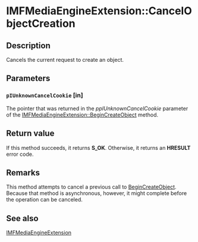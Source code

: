 # IMFMediaEngineExtension::CancelObjectCreation

## Description

Cancels the current request to create an object.

## Parameters

### `pIUnknownCancelCookie` [in]

The pointer that was returned in the *ppIUnknownCancelCookie* parameter of the [IMFMediaEngineExtension::BeginCreateObject](https://learn.microsoft.com/windows/desktop/api/mfmediaengine/nf-mfmediaengine-imfmediaengineextension-begincreateobject) method.

## Return value

If this method succeeds, it returns **S_OK**. Otherwise, it returns an **HRESULT** error code.

## Remarks

This method attempts to cancel a previous call to [BeginCreateObject](https://learn.microsoft.com/windows/desktop/api/mfmediaengine/nf-mfmediaengine-imfmediaengineextension-begincreateobject). Because that method is asynchronous, however, it might complete before the operation can be canceled.

## See also

[IMFMediaEngineExtension](https://learn.microsoft.com/windows/desktop/api/mfmediaengine/nn-mfmediaengine-imfmediaengineextension)